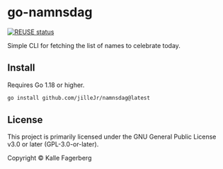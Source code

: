 <!--
SPDX-FileCopyrightText: 2022 Kalle Fagerberg

SPDX-License-Identifier: CC-BY-4.0
-->

# go-namnsdag

[![REUSE status](https://api.reuse.software/badge/github.com/jilleJr/go-namnsdag)](https://api.reuse.software/info/github.com/jilleJr/go-namnsdag)

Simple CLI for fetching the list of names to celebrate today.

## Install

Requires Go 1.18 or higher.

```sh
go install github.com/jilleJr/namnsdag@latest
```

## License

This project is primarily licensed under the GNU General Public License v3.0 or
later (GPL-3.0-or-later).

Copyright &copy; Kalle Fagerberg
